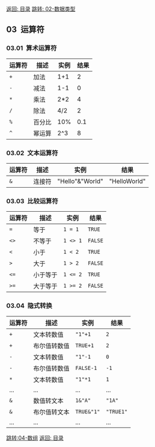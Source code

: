 [返回: 目录](00_目录.md)
[跳转: 02-数据类型](02_数据类型.md)

## 03&ensp;运算符

### 03.01&ensp;算术运算符

| 运算符 | 描述   | 实例 | 结果 |
| ------ | ------ | ---- | ---- |
| `+`    | 加法   | 1+1  | 2    |
| `-`    | 减法   | 1-1  | 0    |
| `*`    | 乘法   | 2\*2 | 4    |
| `/`    | 除法   | 4/2  | 2    |
| `%`    | 百分比 | 10%  | 0.1  |
| `^`    | 幂运算 | 2^3  | 8    |

### 03.02&ensp;文本运算符

| 运算符 | 描述   | 实例            | 结果         |
| ------ | ------ | --------------- | ------------ |
| `&`    | 连接符 | "Hello"&"World" | "HelloWorld" |

### 03.03&ensp;比较运算符

| 运算符 | 描述     | 实例     | 结果    |
| ------ | -------- | -------- | ------- |
| `=`    | 等于     | `1 = 1`  | `TRUE`  |
| `<>`   | 不等于   | `1 <> 1` | `FALSE` |
| `<`    | 小于     | `1 < 2`  | `TRUE`  |
| `>`    | 大于     | `1 > 2`  | `FALSE` |
| `<=`   | 小于等于 | `1 <= 2` | `TRUE`  |
| `>=`   | 大于等于 | `1 >= 2` | `FALSE` |

### 03.04&ensp;隐式转换

| 运算符 | 描述         | 实例       | 结果      |
| ------ | ------------ | ---------- | --------- |
| `+`    | 文本转数值   | `"1"+1`    | `2`       |
| `+`    | 布尔值转数值 | `TRUE+1`   | `2`       |
| `-`    | 文本转数值   | `"1"-1`    | `0`       |
| `-`    | 布尔值转数值 | `FALSE-1`  | `-1`      |
| `*`    | 文本转数值   | `"1"*1`    | `1`       |
| ...    | ...          | ...        | ...       |
| `&`    | 数值转文本   | `1&"A"`    | `"1A"`    |
| `&`    | 布尔值转文本 | `TRUE&"1"` | `"TRUE1"` |
| ...    | ...          | ...        | ...       |

[跳转:04-数组](04_数组.md)
[返回: 目录](00_目录.md)
